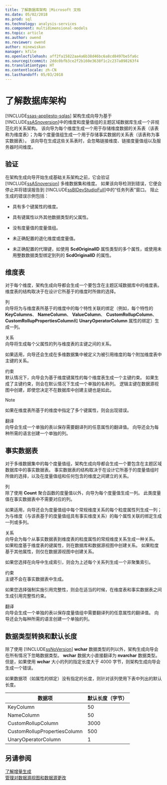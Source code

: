 ```yaml
---
title: 了解数据库架构 |Microsoft 文档
ms.date: 05/02/2018
ms.prod: sql
ms.technology: analysis-services
ms.component: multidimensional-models
ms.topic: article
ms.author: owend
ms.reviewer: owend
author: minewiskan
manager: kfile
ms.openlocfilehash: aff2fa15822aa4a6b38d46bc6a8cd8497be5fa6c
ms.sourcegitcommit: 2ddc0bfb3ce2f2b160e3638f1c2c237a898263f4
ms.translationtype: HT
ms.contentlocale: zh-CN
ms.lasthandoff: 05/03/2018
---
```

# <a name="understanding-the-database-schemas"></a>了解数据库架构
[!INCLUDE[ssas-appliesto-sqlas](../../includes/ssas-appliesto-sqlas.md)]
  架构生成向导为基于 [!INCLUDE[ssASnoversion](../../includes/ssasnoversion-md.md)]中的维度和度量值组的主题区域数据库生成一个非规范化的关系架构。 该向导为每个维度生成一个用于存储维度数据的关系表（该表称为维度表）；为每个度量值组生成一个用于存储事实数据的关系表（该表称为事实数据表）。 该向导在生成这些关系表时，会忽略链接维度、链接度量值组以及服务器时间维度。  
  
## <a name="validation"></a>验证  
 在架构生成向导开始生成基础关系架构之前，它会验证 [!INCLUDE[ssASnoversion](../../includes/ssasnoversion-md.md)] 多维数据集和维度。 如果该向导检测到错误，它便会停止并将错误报告到 [!INCLUDE[ssBIDevStudioFull](../../includes/ssbidevstudiofull-md.md)]中的“任务列表”窗口。 阻止生成的错误示例包括：  
  
-   具有多个键属性的维度。  
  
-   具有键属性以外其他数据类型的父属性。  
  
-   没有度量值的度量值组。  
  
-   未正确配置的退化维度或度量值。  
  
-   未正确配置的代理键，如使用 **ScdOriginalID** 属性类型的多个属性，或使用未用整数数据类型绑定到列的 **ScdOriginalID** 的属性。  
  
## <a name="dimension-tables"></a>维度表  
 对于每个维度，架构生成向导都会生成一个要包含在主题区域数据库中的维度表。 维度表的结构取决于在设计它所基于的维度时所做的选择。  
  
 列  
 向导将为与维度表所基于的维度中的每个特性关联的绑定（例如，每个特性的 **KeyColumns**、 **NameColumn**、 **ValueColumn**、 **CustomRollupColumn**、 **CustomRollupPropertiesColumn**和 **UnaryOperatorColumn** 属性的绑定）生成一列。  
  
 关系  
 向导将生成每个父属性的列与维度表的主键之间的关系。  
  
 如果适用，向导还会生成在多维数据集中被定义为被引用维度的每个附加维度表中主键的关系。  
  
 约束  
 默认情况下，向导会为基于维度键属性的每个维度表生成一个主键约束。 如果生成了主键约束，则会在默认情况下生成一个单独的名称列。 逻辑主键在数据源视图中创建，即使您决定不在数据库中创建主键也是如此。  
  
> [!NOTE]  
>  如果在维度表所基于的维度中指定了多个键属性，则会出现错误。  
  
 翻译  
 向导会生成一个单独的表以保存需要翻译列的任意属性的翻译值。 向导还会为每种所需的语言创建一个单独的列。  
  
## <a name="fact-tables"></a>事实数据表  
 对于多维数据集中的每个度量值组，架构生成向导都会生成一个要包含在主题区域数据库中的事实数据表。 事实数据表的结构取决于在设计它所基于的度量值组时所做的选择，以及在度量值组和任何包含的维度之间建立的关系。  
  
 列  
 除了使用 **Count** 聚合函数的度量值以外，向导为每个度量值生成一列。 此类度量值在事实数据表中不需要对应的列。  
  
 如果适用，向导还会为度量值组中每个常规维度关系的每个粒度属性列生成一列；为与维度（与该表基于的度量值组具有事实维度关系）的每个属性关联的绑定生成一列或多列。  
  
 关系  
 向导会为每个从事实数据表到维度表的粒度属性的常规维度关系生成一种关系。 如果粒度基于维度表的键属性，则在数据库和数据源视图中创建关系。 如果粒度基于其他属性，则仅在数据源视图中创建关系。  
  
 如果您选择在向导中生成索引，则会为上述每个关系列生成一个非聚集索引。  
  
 约束  
 主键不会在事实数据表中生成。  
  
 如果您选择强制实施引用完整性，则会在适当的时候，在维度表和事实数据表之间生成引用完整性约束。  
  
 翻译  
 向导会生成一个单独的表以保存度量值组中需要翻译列的任意属性的翻译值。 向导还会为每种所需的语言创建一个单独的列。  
  
## <a name="data-type-conversion-and-default-lengths"></a>数据类型转换和默认长度  
 除了使用 [!INCLUDE[ssNoVersion](../../includes/ssnoversion-md.md)] **wchar** 数据类型的列以外，架构生成向导会在所有情况下忽略数据类型。 **wchar** 数据大小直接翻译为 **nvarchar** 数据类型。 但是，如果使用 **wchar** 大小的列的指定长度大于 4000 字节，则架构生成向导会生成一个错误。  
  
 如果数据项（如属性的绑定）没有指定的长度，则针对该列使用下表中列出的默认长度。  
  
|数据项|默认长度（字节）|  
|---------------|------------------------------|  
|KeyColumn|50|  
|NameColumn|50|  
|CustomRollupColumn|3000|  
|CustomRollupPropertiesColumn|500|  
|UnaryOperatorColumn|1|  
  
## <a name="see-also"></a>另请参阅  
 [了解增量生成](../../analysis-services/multidimensional-models/understanding-incremental-generation.md)   
 [管理对数据源视图和数据源更改](../../analysis-services/multidimensional-models/manage-changes-to-data-source-views-and-data-sources.md)  
  
  
